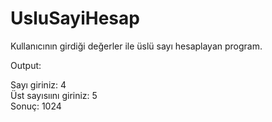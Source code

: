 # UsluSayiHesap
Kullanıcının girdiği değerler ile üslü sayı hesaplayan program.

Output: 

Sayı giriniz: 4 </br >
Üst sayısıını giriniz: 5 </br >
Sonuç: 1024

